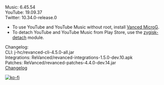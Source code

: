 Music: 6.45.54  
YouTube: 19.09.37  
Twitter: 10.34.0-release.0  
- To use YouTube and YouTube Music without root, install [Vanced MicroG](https://github.com/TeamVanced/VancedMicroG/releases).  
- To detach YouTube and YouTube Music from Play Store, use the [zygisk-detach](https://github.com/j-hc/zygisk-detach) module.  

Changelog:  
CLI: j-hc/revanced-cli-4.5.0-all.jar  
Integrations: ReVanced/revanced-integrations-1.5.0-dev.10.apk  
Patches: ReVanced/revanced-patches-4.4.0-dev.14.jar  
[Changelog](https://github.com/ReVanced/ReVanced-patches/releases/tag/vdev.14)  
  
[![ko-fi](https://ko-fi.com/img/githubbutton_sm.svg)](https://ko-fi.com/W7W8VRK0S)  
